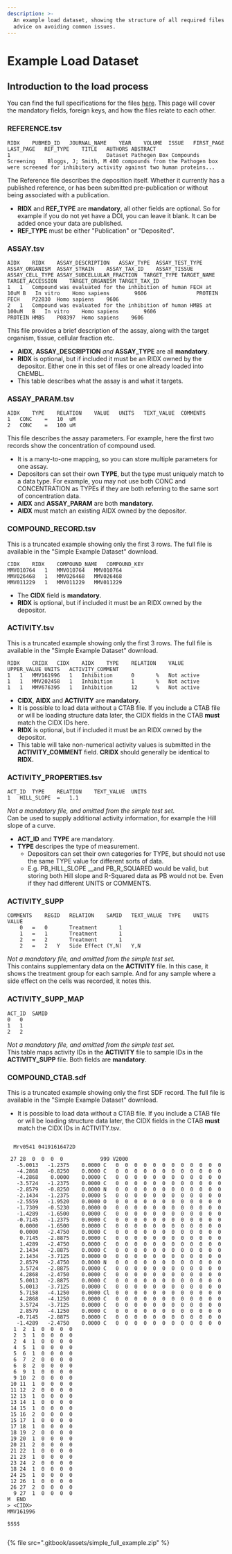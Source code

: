 ```yaml
---
description: >-
  An example load dataset, showing the structure of all required files and
  advice on avoiding common issues.
---
```


# Example Load Dataset

## Introduction to the load process

You can find the full specifications for the files [here](https://wwwdev.ebi.ac.uk/chembl/gateway/requirements/). This page will cover the mandatory fields, foreign keys, and how the files relate to each other.

### **REFERENCE.tsv**

```text
RIDX	PUBMED_ID	JOURNAL_NAME	YEAR	VOLUME	ISSUE	FIRST_PAGE	LAST_PAGE	REF_TYPE	TITLE	AUTHORS	ABSTRACT
1								Dataset	Pathogen Box Compounds Screening 	Bloggs, J; Smith, M	400 compounds from the Pathogen box were screened for inhibitory activity against two human proteins...
```

The Reference file describes the deposition itself. Whether it currently has a published reference, or has been submitted pre-publication or without being associated with a publication. 

* **RIDX** and **REF\_TYPE** are **mandatory**, all other fields are optional. So for example if you do not yet have a DOI, you can leave it blank. It can be added once your data are published.
* **REF\_TYPE** must be either "Publication" or "Deposited".

### ASSAY.tsv

```text
AIDX	RIDX	ASSAY_DESCRIPTION	ASSAY_TYPE	ASSAY_TEST_TYPE	ASSAY_ORGANISM	ASSAY_STRAIN	ASSAY_TAX_ID	ASSAY_TISSUE	ASSAY_CELL_TYPE	ASSAY_SUBCELLULAR_FRACTION	TARGET_TYPE	TARGET_NAME	TARGET_ACCESSION	TARGET_ORGANISM	TARGET_TAX_ID
1	1	Compound was evaluated for the inhibition of human FECH at 10uM	B	In vitro	Homo sapiens		9606				PROTEIN	FECH	P22830	Homo sapiens	9606
2	1	Compound was evaluated for the inhibition of human HMBS at  100uM	B	In vitro	Homo sapiens		9606				PROTEIN	HMBS	P08397	Homo sapiens	9606
```

This file provides a brief description of the assay, along with the target organism, tissue, cellular fraction etc.

* **AIDX**, **ASSAY\_DESCRIPTION** _and_ **ASSAY\_TYPE** are all **mandatory**. 
* **RIDX** is optional, but if included it must be an RIDX owned by the depositor. Either one in this set of files or one already loaded into ChEMBL.
* This table describes what the assay is and what it targets.

### ASSAY\_PARAM.tsv

```text
AIDX	TYPE	RELATION	VALUE	UNITS	TEXT_VALUE	COMMENTS
1	CONC	=	10	uM		
2	CONC	=	100	uM		
```

This file describes the assay parameters. For example, here the first two records show the concentration of compound used.

* It is a many-to-one mapping, so you can store multiple parameters for one assay. 
* Depositors can set their own **TYPE**, but the type must uniquely match to a data type. For example, you may not use both CONC and CONCENTRATION as TYPEs if they are both referring to the same sort of concentration data. 
* **AIDX** and **ASSAY\_PARAM** are both **mandatory.** 
* **AIDX** must match an existing AIDX owned by the depositor.

### COMPOUND\_RECORD.tsv

This is a truncated example showing only the first 3 rows. The full file is available in the "Simple Example Dataset" download.

```text
CIDX	RIDX	COMPOUND_NAME	COMPOUND_KEY
MMV010764	1	MMV010764	MMV010764
MMV026468	1	MMV026468	MMV026468
MMV011229	1	MMV011229	MMV011229
```

* The **CIDX** field is **mandatory.**
* **RIDX** is optional, but if included it must be an RIDX owned by the depositor. 

### ACTIVITY.tsv

This is a truncated example showing only the first 3 rows. The full file is available in the "Simple Example Dataset" download.

```text
RIDX	CRIDX	CIDX	AIDX	TYPE	RELATION	VALUE	UPPER_VALUE	UNITS	ACTIVITY_COMMENT
1	1	MMV161996	1	Inhibition		0		%	Not active
1	1	MMV202458	1	Inhibition		1		%	Not active
1	1	MMV676395	1	Inhibition		12		%	Not active

```

* **CIDX**, **AIDX** and **ACTIVITY** are **mandatory.**
* It is possible to load data without a CTAB file. If you include a CTAB file or will be loading structure data later, the CIDX fields in the CTAB **must** match the CIDX IDs here.
* **RIDX** is optional, but if included it must be an RIDX owned by the depositor.
* This table will take non-numerical activity values is submitted in the **ACTIVITY\_COMMENT** field. **CRIDX** should generally be identical to **RIDX.**

### ACTIVITY\_PROPERTIES.tsv

```text
ACT_ID	TYPE	RELATION	TEXT_VALUE	UNITS
1	HILL_SLOPE	=	1.1

```

_Not a mandatory file, and omitted from the simple test set._  
Can be used to supply additional activity information, for example the Hill slope of a curve. 

* **ACT\_ID** and **TYPE** are mandatory. 
* **TYPE** descripes the type of measurement. 
  * Depositors can set their own categories for TYPE, but should not use the same TYPE value for different sorts of data. 
  * E.g. PB\_HILL\_SLOPE __and PB\_R\_SQUARED would be valid, but storing both Hill slope and R-Squared data as PB would not be. Even if they had different UNITS or COMMENTS.

### ACTIVITY\_SUPP

```text
COMMENTS	REGID	RELATION	SAMID	TEXT_VALUE	TYPE	UNITS	VALUE
	0	=	0		Treatment		1
	1	=	1		Treatment		1
	2	=	2		Treatment		1
	2	=	2	Y	Side Effect (Y,N)	Y,N	
```

_Not a mandatory file, and omitted from the simple test set._  
This contains supplementary data on the **ACTIVITY** file. In this case, it shows the treatment group for each sample. And for any sample where a side effect on the cells was recorded, it notes this.

### ACTIVITY\_SUPP\_MAP

```text
ACT_ID	SAMID
0	0
1	1
2	2
```

_Not a mandatory file, and omitted from the simple test set._  
This table maps activity IDs in the **ACTIVITY** file to sample IDs in the **ACTIVITY\_SUPP** file. Both fields are **mandatory**.

### COMPOUND\_CTAB.sdf

This is a truncated example showing only the first SDF record. The full file is available in the "Simple Example Dataset" download.

* It is possible to load data without a CTAB file. If you include a CTAB file or will be loading structure data later, the CIDX fields in the CTAB **must** match the CIDX IDs in ACTIVITY.tsv.

```text

  Mrv0541 04191616472D          

 27 28  0  0  0  0            999 V2000
   -5.0013   -1.2375    0.0000 C   0  0  0  0  0  0  0  0  0  0  0  0
   -4.2868   -0.8250    0.0000 C   0  0  0  0  0  0  0  0  0  0  0  0
   -4.2868    0.0000    0.0000 C   0  0  0  0  0  0  0  0  0  0  0  0
   -3.5724   -1.2375    0.0000 C   0  0  0  0  0  0  0  0  0  0  0  0
   -2.8579   -0.8250    0.0000 N   0  0  0  0  0  0  0  0  0  0  0  0
   -2.1434   -1.2375    0.0000 S   0  0  0  0  0  0  0  0  0  0  0  0
   -2.5559   -1.9520    0.0000 O   0  0  0  0  0  0  0  0  0  0  0  0
   -1.7309   -0.5230    0.0000 O   0  0  0  0  0  0  0  0  0  0  0  0
   -1.4289   -1.6500    0.0000 C   0  0  0  0  0  0  0  0  0  0  0  0
   -0.7145   -1.2375    0.0000 C   0  0  0  0  0  0  0  0  0  0  0  0
    0.0000   -1.6500    0.0000 C   0  0  0  0  0  0  0  0  0  0  0  0
    0.0000   -2.4750    0.0000 C   0  0  0  0  0  0  0  0  0  0  0  0
    0.7145   -2.8875    0.0000 C   0  0  0  0  0  0  0  0  0  0  0  0
    1.4289   -2.4750    0.0000 C   0  0  0  0  0  0  0  0  0  0  0  0
    2.1434   -2.8875    0.0000 C   0  0  0  0  0  0  0  0  0  0  0  0
    2.1434   -3.7125    0.0000 O   0  0  0  0  0  0  0  0  0  0  0  0
    2.8579   -2.4750    0.0000 N   0  0  0  0  0  0  0  0  0  0  0  0
    3.5724   -2.8875    0.0000 C   0  0  0  0  0  0  0  0  0  0  0  0
    4.2868   -2.4750    0.0000 C   0  0  0  0  0  0  0  0  0  0  0  0
    5.0013   -2.8875    0.0000 C   0  0  0  0  0  0  0  0  0  0  0  0
    5.0013   -3.7125    0.0000 C   0  0  0  0  0  0  0  0  0  0  0  0
    5.7158   -4.1250    0.0000 Cl  0  0  0  0  0  0  0  0  0  0  0  0
    4.2868   -4.1250    0.0000 C   0  0  0  0  0  0  0  0  0  0  0  0
    3.5724   -3.7125    0.0000 C   0  0  0  0  0  0  0  0  0  0  0  0
    2.8579   -4.1250    0.0000 C   0  0  0  0  0  0  0  0  0  0  0  0
   -0.7145   -2.8875    0.0000 C   0  0  0  0  0  0  0  0  0  0  0  0
   -1.4289   -2.4750    0.0000 C   0  0  0  0  0  0  0  0  0  0  0  0
  1  2  1  0  0  0  0
  2  3  1  0  0  0  0
  2  4  1  0  0  0  0
  4  5  1  0  0  0  0
  5  6  1  0  0  0  0
  6  7  2  0  0  0  0
  6  8  2  0  0  0  0
  6  9  1  0  0  0  0
  9 10  2  0  0  0  0
 10 11  1  0  0  0  0
 11 12  2  0  0  0  0
 12 13  1  0  0  0  0
 13 14  1  0  0  0  0
 14 15  1  0  0  0  0
 15 16  2  0  0  0  0
 15 17  1  0  0  0  0
 17 18  1  0  0  0  0
 18 19  2  0  0  0  0
 19 20  1  0  0  0  0
 20 21  2  0  0  0  0
 21 22  1  0  0  0  0
 21 23  1  0  0  0  0
 23 24  2  0  0  0  0
 18 24  1  0  0  0  0
 24 25  1  0  0  0  0
 12 26  1  0  0  0  0
 26 27  2  0  0  0  0
  9 27  1  0  0  0  0
M  END
> <CIDX>
MMV161996

$$$$


```

{% file src=".gitbook/assets/simple\_full\_example.zip" %}



